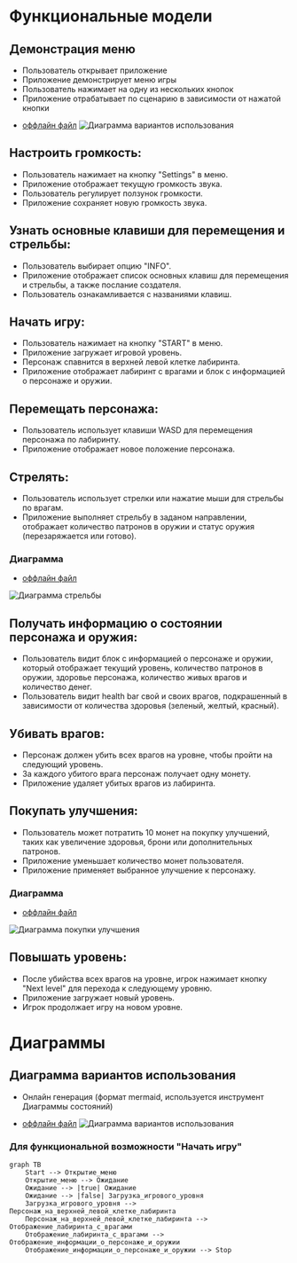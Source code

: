 # Функциональные модели

## Демонстрация меню
- Пользователь открывает приложение
- Приложение демонстрирует меню игры
- Пользователь нажимает на одну из нескольких кнопок
- Приложение отрабатывает по сценарию в зависимости от нажатой кнопки
* [оффлайн файл](start.puml)
![Диаграмма вариантов использования](start.png)

## Настроить громкость:
- Пользователь нажимает на кнопку "Settings" в меню.
- Приложение отображает текущую громкость звука.
- Пользователь регулирует ползунок громкости.
- Приложение сохраняет новую громкость звука.

## Узнать основные клавиши для перемещения и стрельбы:
- Пользователь выбирает опцию "INFO".
- Приложение отображает список основных клавиш для перемещения и стрельбы, а также послание создателя.
- Пользователь ознакамливается с названиями клавиш.

## Начать игру:
- Пользователь нажимает на кнопку "START" в меню.
- Приложение загружает игровой уровень.
- Персонаж спавнится в верхней левой клетке лабиринта.
- Приложение отображает лабиринт с врагами и блок с информацией о персонаже и оружии.

## Перемещать персонажа:
- Пользователь использует клавиши WASD для перемещения персонажа по лабиринту.
- Приложение отображает новое положение персонажа.

## Стрелять:
- Пользователь использует стрелки или нажатие мыши для стрельбы по врагам.
- Приложение выполняет стрельбу в заданом направлении, отображает количество патронов в оружии и статус оружия (перезаряжается или готово).

### Диаграмма

* [оффлайн файл](fire.puml)

![Диаграмма стрельбы](fire.png)

## Получать информацию о состоянии персонажа и оружия:
- Пользователь видит блок с информацией о персонаже и оружии, который отображает текущий уровень, количество патронов в оружии, здоровье персонажа, количество живых врагов и количество денег.
- Пользователь видит health bar свой и своих врагов, подкрашенный в зависимости от количества здоровья (зеленый, желтый, красный).

## Убивать врагов:
- Персонаж должен убить всех врагов на уровне, чтобы пройти на следующий уровень.
- За каждого убитого врага персонаж получает одну монету.
- Приложение удаляет убитых врагов из лабиринта.

## Покупать улучшения:
- Пользователь может потратить 10 монет на покупку улучшений, таких как увеличение здоровья, брони или дополнительных патронов.
- Приложение уменьшает количество монет пользователя.
- Приложение применяет выбранное улучшение к персонажу.
### Диаграмма
* [оффлайн файл](buy.puml)

![Диаграмма покупки улучшения](buy.png)

## Повышать уровень:
- После убийства всех врагов на уровне, игрок нажимает кнопку "Next level" для перехода к следующему уровню.
- Приложение загружает новый уровень.
- Игрок продолжает игру на новом уровне.

# Диаграммы
## Диаграмма вариантов использования
* Онлайн генерация (формат mermaid, используется инструмент Диаграммы состояний)

* [оффлайн файл](vars_of_use.puml)
![Диаграмма вариантов использования](vars_of_use.png)




### Для функциональной возможности "Начать игру"
```mermaid
graph TB
	Start --> Открытие_меню
	Открытие_меню --> Ожидание
	Ожидание --> |true| Ожидание
	Ожидание --> |false| Загрузка_игрового_уровня
	Загрузка_игрового_уровня --> Персонаж_на_верхней_левой_клетке_лабиринта
	Персонаж_на_верхней_левой_клетке_лабиринта --> Отображение_лабиринта_с_врагами
	Отображение_лабиринта_с_врагами --> Отображение_информации_о_персонаже_и_оружии
	Отображение_информации_о_персонаже_и_оружии --> Stop
```
